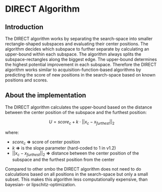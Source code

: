 # DIRECT Algorithm


## Introduction

The DIRECT algorithm works by separating the search-space into smaller rectangle-shaped subspaces and evaluating their center positions. The algorithm decides which subspace to further separate by calculating an upper-bound within each subspace. The algorithm always splits the subspace-rectangles along the biggest edge. The upper-bound determines the highest potential improvement in each subspace. Therefore the DIRECT algorithm works similar to acquisition-function-based algorithms by predicting the score of new positions in the search-space based on known positions and scores.



## About the implementation

The DIRECT algorithm calculates the upper-bound based on the distance between the center position of the subspace and the furthest position:

$$
U = score_{c} + k \cdot || x_c-x_{furthest} ||_2
$$

where:

- $score_{c}$ **=>** score of center position
- $k$ **=>** is the slope parameter (hard-coded to 1 in v1.2)
- $|| x_c-x_{furthest} ||_2$ **=>** distance between the center position of the subspace and the furthest position from the center

Compared to other smbo the DIRECT algorithm does not need to do calculations based on all positions in the search-space but only a small subset. This makes this algorithm less computationally expensive, than bayesian- or lipschitz-optimization.